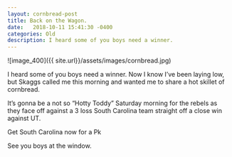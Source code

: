 ```yaml
---
layout: cornbread-post
title: Back on the Wagon.
date:   2018-10-11 15:41:30 -0400
categories: Old
description: I heard some of you boys need a winner.
---
```

![image_400]({{ site.url}}/assets/images/cornbread.jpg)

I heard some of you boys need a winner. Now I know I’ve been laying low, but Skaggs called me this morning and wanted me to share a hot skillet of cornbread.

It’s gonna be a not so “Hotty Toddy” Saturday morning for the rebels as they face off against a 3 loss South Carolina team straight off a close win against UT.

Get South Carolina now for a Pk

See you boys at the window.
